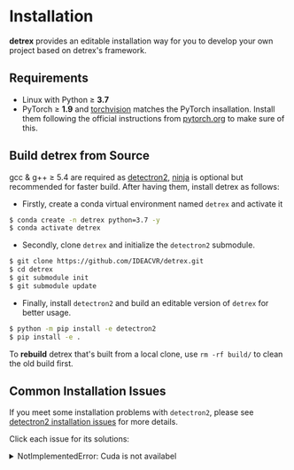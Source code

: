 # Installation
**detrex** provides an editable installation way for you to develop your own project based on detrex's framework.

## Requirements
- Linux with Python ≥ **3.7**
- PyTorch ≥ **1.9** and [torchvision](https://github.com/pytorch/vision/) matches the PyTorch insallation. Install them following the official instructions from [pytorch.org](https://pytorch.org) to make sure of this.


## Build detrex from Source
gcc & g++ ≥ 5.4 are required as [detectron2](https://github.com/facebookresearch/detectron2), [ninja](https://ninja-build.org/) is optional but recommended for faster build. After having them, install detrex as follows:

- Firstly, create a conda virtual environment named `detrex` and activate it
```bash
$ conda create -n detrex python=3.7 -y
$ conda activate detrex
```
- Secondly, clone `detrex` and initialize the `detectron2` submodule.
```bash
$ git clone https://github.com/IDEACVR/detrex.git
$ cd detrex
$ git submodule init
$ git submodule update
```
- Finally, install `detectron2` and build an editable version of `detrex` for better usage.

```bash
$ python -m pip install -e detectron2
$ pip install -e .
```

To **rebuild** detrex that's built from a local clone, use `rm -rf build/` to clean the old build first.

## Common Installation Issues
If you meet some installation problems with `detectron2`, please see [detectron2 installation issues](https://detectron2.readthedocs.io/en/latest/tutorials/install.html#common-installation-issues) for more details.

Click each issue for its solutions:
<details>
<summary> NotImplementedError: Cuda is not availabel </summary>

If you're running with `slurm`, this usually happens when there's no `CUDA_HOME`

</details>

